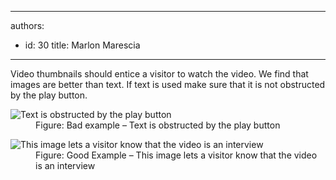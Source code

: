 

---
authors:
  - id: 30
    title: Marlon Marescia
---




<span class='intro'> Video thumbnails should entice a visitor to watch the video. We find that images are better than text. If text is used make sure that it is not obstructed by the play button. </span>

<dl class="badImage">
<dt><img alt="Text is obstructed by the play button" src="/DesignandPresentation/RulesToBetterVideoRecording/PublishingImages/video-thumb-bad.jpg" /></dt>
<dd>Figure&#58; Bad example – Text is obstructed by the play button</dd>
</dl>
<dl class="goodImage">
<dt><img alt="This image lets a visitor know that the video is an interview" src="/DesignandPresentation/RulesToBetterVideoRecording/PublishingImages/video-thumb-good.jpg" /></dt>
<dd>Figure&#58; Good Example – This image lets a visitor know that the video is an interview</dd>
</dl>



